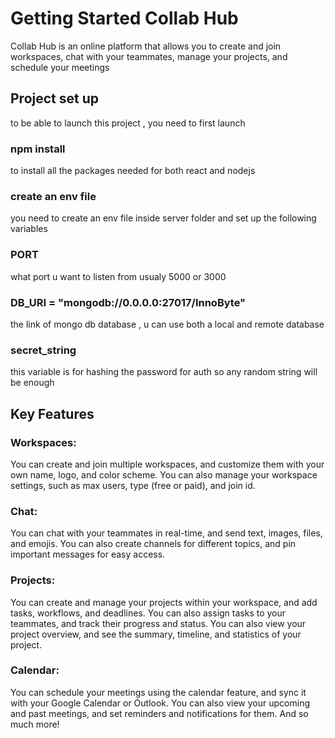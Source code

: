 # Getting Started Collab Hub

Collab Hub is an online platform that allows you to create and join workspaces, chat with your teammates, manage your projects, and schedule your meetings

## Project set up 

to be able to launch this project , you need to 
first launch 
### npm install 
to install all the packages needed for both react and nodejs
### create an env file 
you need to create an env file inside server folder and set up the following variables 
### PORT
what port u want to listen from usualy 5000 or 3000
### DB_URI = "mongodb://0.0.0.0:27017/InnoByte"
the link of mongo db database , u can use both a local and remote database 
### secret_string
this variable is for hashing the password for auth so any random string will be enough 


## Key Features 

### Workspaces:
You can create and join multiple workspaces, and customize them with your own name, logo, and color scheme. You can also manage your workspace settings, such as max users, type (free or paid), and join id.
### Chat: 
You can chat with your teammates in real-time, and send text, images, files, and emojis. You can also create channels for different topics, and pin important messages for easy access.
### Projects:
You can create and manage your projects within your workspace, and add tasks, workflows, and deadlines. You can also assign tasks to your teammates, and track their progress and status. You can also view your project overview, and see the summary, timeline, and statistics of your project.
### Calendar:
You can schedule your meetings using the calendar feature, and sync it with your Google Calendar or Outlook. You can also view your upcoming and past meetings, and set reminders and notifications for them.
And so much more!